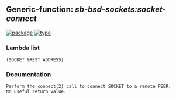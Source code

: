 ## Generic-function: ***sb-bsd-sockets:socket-connect***
[![package](https://img.shields.io/badge/Package-SB--BSD--SOCKETS-5f9ea0.svg?style=social&colorA=999999)](../) [![type](https://img.shields.io/badge/Type-Generic--Function-5f9ea0.svg?style=social&colorA=999999)](../#generic-function) 
### Lambda list
```
(SOCKET &REST ADDRESS)
```
### Documentation
```
Perform the connect(2) call to connect SOCKET to a remote PEER.
No useful return value.
```

